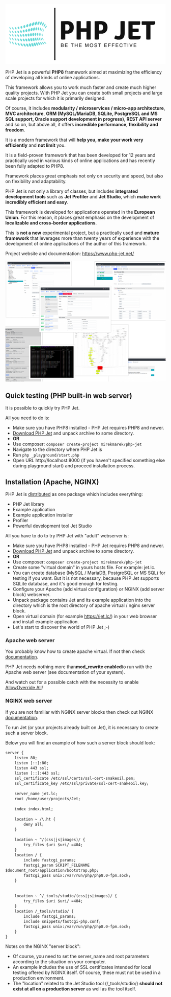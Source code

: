 ![Promo image](images/jet-logo.svg "PHP Jet")

PHP Jet is a powerful **PHP8** framework aimed at maximizing the efficiency of developing all kinds of online applications.

This framework allows you to work much faster and create much higher quality projects. With PHP Jet you can create both small projects and large scale projects for which it is primarily designed.

Of course, it includes **modularity / microservices / micro-app architecture**, **MVC architecture**, **ORM (MySQL/MariaDB, SQLite, PostgreSQL and MS SQL support, Oracle support development in progress)**, **REST API server** and so on, but above all, it offers **incredible performance, flexibility and freedom**.

It is a modern framework that will **help you, make your work very efficiently** and **not limit** you.

It is a field-proven framework that has been developed for 12 years and practically used in various kinds of online applications and has recently been fully adapted to PHP8.

Framework places great emphasis not only on security and speed, but also on flexibility and adaptability.

PHP Jet is not only a library of classes, but includes **integrated development tools** such as **Jet Profiler** and **Jet Studio**, which **make work incredibly efficient and easy**.

This framework is developed for applications operated in the **European Union**. For this reason, it places great emphasis on the development of **localizable and cross-border applications**.

This is **not a new** experimental project, but a practically used and **mature framework** that leverages more than twenty years of experience with the development of online applications of the author of this framework.

Project website and documentation: https://www.php-jet.net/

![Promo image](images/promo.png "PHP Jet")

## Quick testing (PHP built-in web server)

It is possible to quickly try PHP Jet. 

All you need to do is:
* Make sure you have PHP8 installed - PHP Jet requires PHP8 and newer.
* [Download PHP Jet](https://github.com/mirekmarek/php-jet/releases) and unpack archive to some directory.
* **OR**
* Use composer: 
```composer create-project mirekmarek/php-jet```
* Navigate to the directory where PHP Jet is
* Run ```php _playground/start.php```
* Open URL http://localhost:8000 (if you haven't specified something else during playground start) and proceed installation process.

## Installation (Apache, NGINX)

PHP Jet is [distributed](https://github.com/mirekmarek/php-jet/releases) as one package which includes everything:
* PHP Jet library
* Example application
* Example application installer
* Profiler
* Powerful development tool Jet Studio

All you have to do to try PHP Jet with "adult" webserver is:
* Make sure you have PHP8 installed - PHP Jet requires PHP8 and newer.
* [Download PHP Jet](https://github.com/mirekmarek/php-jet/releases) and unpack archive to some directory.
* **OR**
* Use composer:
  ```composer create-project mirekmarek/php-jet```
* Create some "virtual domain" in yours hosts file. For example: jet.lc.
* You can create database (MySQL / MariaDB, PostgreSQL or MS SQL) for testing if you want. But it is not necessary, because PHP Jet supports SQLite database, and it's good enough for testing.
* Configure your Apache (add virtual configuration) or NGINX (add server block) webserver.
* Unpack package contains Jet and its example application into the directory which is the root directory of apache virtual / nginx server block.
* Open virtual domain (for example https://jet.lc/) in your web browser and install example application.
* Let's start to discover the world of PHP Jet ;-)

### Apache web server
You probably know how to create apache virtual. If not then check [documentation](https://httpd.apache.org/docs/2.4/vhosts/index.html).

PHP Jet needs nothing more than**mod_rewrite enabled**to run with the Apache web server (see documentation of your system).

And watch out for a possible catch with the necessity to enable [AllowOverride All](https://httpd.apache.org/docs/current/mod/core.html)!

### NGINX web server
If you are not familiar with NGINX server blocks then check out NGINX [documentation](https://www.nginx.com/resources/wiki/start/topics/examples/server_blocks/).

To run Jet (or your projects already built on Jet), it is necessary to create such a server block.

Below you will find an example of how such a server block should look:

```
server {
    listen 80;
    listen [::]:80;
    listen 443 ssl;
    listen [::]:443 ssl;
    ssl_certificate /etc/ssl/certs/ssl-cert-snakeoil.pem;
    ssl_certificate_key /etc/ssl/private/ssl-cert-snakeoil.key;

    server_name jet.lc;
    root /home/user/projects/Jet;

    index index.html;

    location ~ /\.ht {
        deny all;
    }
    
    location ~ ^/(css|js|images)/ {
        try_files $uri $uri/ =404;
    }
    location / {
        include fastcgi_params;
        fastcgi_param SCRIPT_FILENAME $document_root/application/bootstrap.php;
        fastcgi_pass unix:/var/run/php/php8.0-fpm.sock;
    }


    location ~ ^/_tools/studio/(css|js|images)/ {
        try_files $uri $uri/ =404;
    }
    location /_tools/studio/ {
        include fastcgi_params;
        include snippets/fastcgi-php.conf;
        fastcgi_pass unix:/var/run/php/php8.0-fpm.sock;
    }
}
```

Notes on the NGINX "server block":

* Of course, you need to set the server_name and root parameters according to the situation on your computer.
* An example includes the use of SSL certificates intended for local testing offered by NGINX itself. Of course, these must not be used in a production environment.
* The "location" related to the Jet Studio tool (/_tools/studio/) **should not exist at all on a production server** as well as the tool itself.
